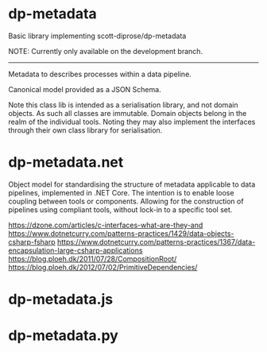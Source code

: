 # dp-metadata

Basic library implementing scott-diprose/dp-metadata

NOTE: Currently only available on the development branch.

---

Metadata to describes processes within a data pipeline.

Canonical model provided as a JSON Schema.

Note this class lib is intended as a serialisation library, and not domain objects. As such all classes are immutable. Domain objects belong in the realm of the individual tools. Noting they may also implement the interfaces through their own class library for serialisation.


# dp-metadata.net

Object model for standardising the structure of metadata applicable to data pipelines, implemented in .NET Core.
The intention is to enable loose coupling between tools or components. Allowing for the construction of pipelines using compliant tools, without lock-in to a specific tool set.


https://dzone.com/articles/c-interfaces-what-are-they-and
https://www.dotnetcurry.com/patterns-practices/1429/data-objects-csharp-fsharp
https://www.dotnetcurry.com/patterns-practices/1367/data-encapsulation-large-csharp-applications
https://blog.ploeh.dk/2011/07/28/CompositionRoot/
https://blog.ploeh.dk/2012/07/02/PrimitiveDependencies/




# dp-metadata.js


# dp-metadata.py

